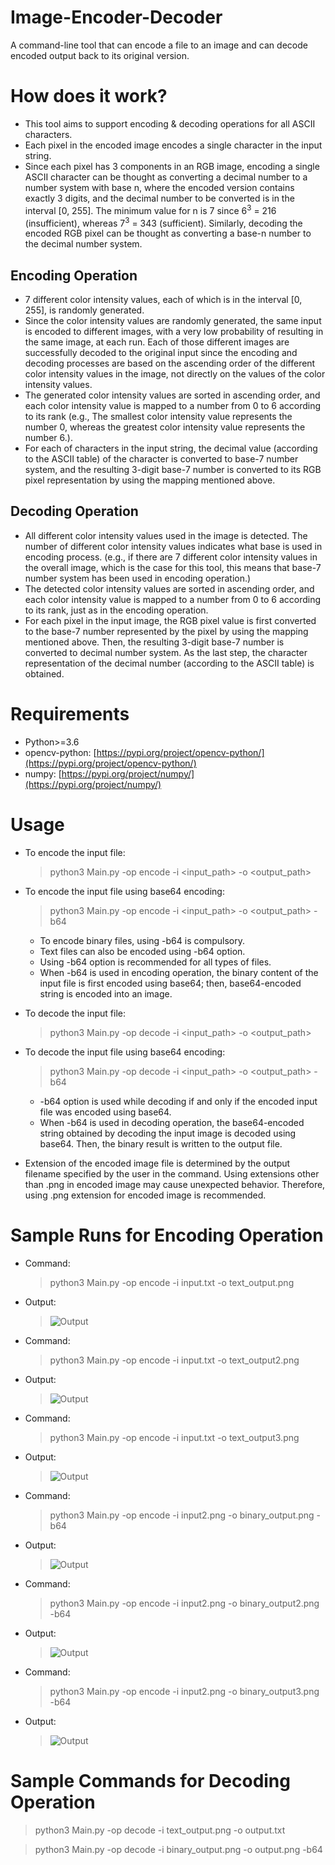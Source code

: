 # Image-Encoder-Decoder
A command-line tool that can encode a file to an image and can decode encoded output back to its original version.

# How does it work?
 - This tool aims to support encoding & decoding operations for all ASCII characters.
 - Each pixel in the encoded image encodes a single character in the input string.
 - Since each pixel has 3 components in an RGB image, encoding a single ASCII character can be thought as
   converting a decimal number to a number system with base n, where the encoded version contains exactly 3 digits, and the decimal number to be converted is in the interval [0, 255]. The minimum value for n is 7 since 6<sup>3</sup> = 216 (insufficient), whereas 7<sup>3</sup> = 343 (sufficient). Similarly, decoding the encoded RGB pixel can be thought as converting a base-n number to the decimal number system.
## Encoding Operation
 - 7 different color intensity values, each of which is in the interval [0, 255], is randomly generated.
 - Since the color intensity values are randomly generated, the same input is encoded to different images, with a very low probability of resulting in the same image, at each run. Each of those different images are successfully decoded to the original input since the encoding and decoding processes are based on the ascending order of the different color intensity values in the image, not directly on the values of the color intensity values.
 - The generated color intensity values are sorted in ascending order, and each color intensity value is mapped to a number from 0 to 6 according to its rank (e.g., The smallest color intensity value represents the number 0, whereas the greatest color intensity value represents the number 6.).
 - For each of characters in the input string, the decimal value (according to the ASCII table) of the character is converted to base-7 number system, and the resulting 3-digit base-7 number is converted to its RGB pixel representation by using the mapping mentioned above.
## Decoding Operation
 - All different color intensity values used in the image is detected. The number of different color intensity values indicates what base is used in encoding process. (e.g., if there are 7 different color intensity values in the overall image, which is the case for this tool, this means that base-7 number system has been used in encoding operation.)
 - The detected color intensity values are sorted in ascending order, and each color intensity value is mapped to a number from 0 to 6 according to its rank, just as in the encoding operation.
 - For each pixel in the input image, the RGB pixel value is first converted to the base-7 number represented by the pixel by using the mapping mentioned above. Then, the resulting 3-digit base-7 number is converted to decimal number system. As the last step, the character representation of the decimal number (according to the ASCII table) is obtained.

# Requirements
- Python&gt;=3.6
- opencv&#45;python: [https://pypi.org/project/opencv-python/](https://pypi.org/project/opencv-python/)
- numpy: [https://pypi.org/project/numpy/](https://pypi.org/project/numpy/)

# Usage
- To encode the input file:
    > python3 Main.py &#45;op encode &#45;i &lt;input_path&gt; &#45;o &lt;output_path&gt;
- To encode the input file using base64 encoding:
    > python3 Main.py &#45;op encode &#45;i &lt;input_path&gt; &#45;o &lt;output_path&gt; &#45;b64
    - To encode binary files, using &#45;b64 is compulsory.
    - Text files can also be encoded using &#45;b64 option.
    - Using &#45;b64 option is recommended for all types of files.
    - When &#45;b64 is used in encoding operation, the binary content of the input file is first encoded using base64; then, base64&#45;encoded string is encoded into an image.
- To decode the input file:
    > python3 Main.py &#45;op decode &#45;i &lt;input_path&gt; &#45;o &lt;output_path&gt;
- To decode the input file using base64 encoding:
    > python3 Main.py &#45;op decode &#45;i &lt;input_path&gt; &#45;o &lt;output_path&gt; &#45;b64

    - &#45;b64 option is used while decoding if and only if the encoded input file was encoded using base64.
    - When &#45;b64 is used in decoding operation, the base64-encoded string obtained by decoding the input image is decoded using base64. Then, the binary result is written to the output file.
- Extension of the encoded image file is determined by the output filename specified by the user in the command. Using extensions other than .png in encoded image may cause unexpected behavior. Therefore, using .png extension for encoded image is recommended.

# Sample Runs for Encoding Operation
- Command:
    > python3 Main.py -op encode -i input.txt -o text_output.png
- Output:


    > ![Output](https://raw.githubusercontent.com/ender-s/Image-Encoder-Decoder/main/outputs/text_output.png)


- Command:
    > python3 Main.py -op encode -i input.txt -o text_output2.png
- Output:


    > ![Output](https://raw.githubusercontent.com/ender-s/Image-Encoder-Decoder/main/outputs/text_output2.png)


- Command:
    > python3 Main.py -op encode -i input.txt -o text_output3.png
- Output:


    > ![Output](https://raw.githubusercontent.com/ender-s/Image-Encoder-Decoder/main/outputs/text_output3.png)


- Command:
    > python3 Main.py -op encode -i input2.png -o binary_output.png -b64
- Output:


    > ![Output](https://raw.githubusercontent.com/ender-s/Image-Encoder-Decoder/main/outputs/binary_output.png)


- Command:
    > python3 Main.py -op encode -i input2.png -o binary_output2.png -b64
- Output:


    > ![Output](https://raw.githubusercontent.com/ender-s/Image-Encoder-Decoder/main/outputs/binary_output2.png)


- Command:
    > python3 Main.py -op encode -i input2.png -o binary_output3.png -b64
- Output:


    > ![Output](https://raw.githubusercontent.com/ender-s/Image-Encoder-Decoder/main/outputs/binary_output3.png)

# Sample Commands for Decoding Operation
 > python3 Main.py -op decode -i text_output.png -o output.txt
 
 > python3 Main.py -op decode -i binary_output.png -o output.png -b64